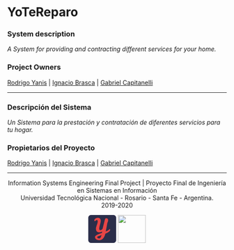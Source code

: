 # YoTeReparo


### System description
*A System for providing and contracting different services for your home.*<br>
### Project Owners
[Rodrigo Yanis](https://github.com/Rod-yan) | [Ignacio Brasca](https://github.com/Warkanlock) | [Gabriel Capitanelli](https://github.com/GabiCapitanelli)

<hr>

### Descripción del Sistema
*Un Sistema para la prestación y contratación de diferentes servicios para tu hogar.*
### Propietarios del Proyecto
[Rodrigo Yanis](https://github.com/Rod-yan) | [Ignacio Brasca](https://github.com/Warkanlock) | [Gabriel Capitanelli](https://github.com/GabiCapitanelli)

<hr>
<p align="center">
  Information Systems Engineering Final Project | Proyecto Final de Ingeniería en Sistemas en Información<br>
  Universidad Tecnológica Nacional - Rosario - Santa Fe - Argentina.<br>
  2019-2020
</p>
<p align="center">
  <a href="https://github.com/Rod-yan/YoTeReparo"><img width="64" height="64" src="https://github.com/Rod-yan/YoTeReparo/blob/master/yotereparo.js/public/android-chrome-512x512.png"></a>
  <a href="https://www.frro.utn.edu.ar/"><img width="64" height="64" src="https://upload.wikimedia.org/wikipedia/commons/6/67/UTN_logo.jpg"></a>
</p>
